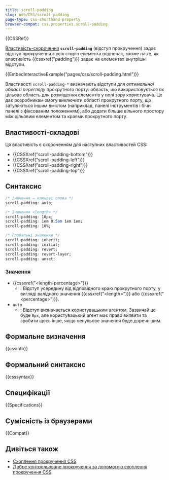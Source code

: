 ```yaml
---
title: scroll-padding
slug: Web/CSS/scroll-padding
page-type: css-shorthand-property
browser-compat: css.properties.scroll-padding
---
```


{{CSSRef}}

[Властивість-скорочення](/uk/docs/Web/CSS/Shorthand_properties) **`scroll-padding`** (відступ прокручення) задає відступ прокручення з усіх сторін елемента водночас, схоже на те, як властивість {{cssxref("padding")}} задає на елементах внутрішні відступи.

{{EmbedInteractiveExample("pages/css/scroll-padding.html")}}

Властивості `scroll-padding-*` визначають відступи для _оптимальної області перегляду_ прокрутного порту: область, що використовується як цільова область для розміщення елементів у полі зору користувача. Це дає розробникам змогу виключити області прокрутного порту, що затуляються іншим вмістом (наприклад, панелі інструментів і бічні панелі з фіксованим положенням), або додати більше вільного простору між цільовим елементом та краями прокрутного порту.

## Властивості-складові

Ця властивість є скороченням для наступних властивостей CSS:

- {{CSSXref("scroll-padding-bottom")}}
- {{CSSXref("scroll-padding-left")}}
- {{CSSXref("scroll-padding-right")}}
- {{CSSXref("scroll-padding-top")}}

## Синтаксис

```css
/* Значення – ключові слова */
scroll-padding: auto;

/* Значення <length> */
scroll-padding: 10px;
scroll-padding: 1em 0.5em 1em 1em;
scroll-padding: 10%;

/* Глобальні значення */
scroll-padding: inherit;
scroll-padding: initial;
scroll-padding: revert;
scroll-padding: revert-layer;
scroll-padding: unset;
```

### Значення

- {{cssxref("&lt;length-percentage&gt;")}}
  - : Відступ усередину від відповідного краю прокрутного порту, у вигляді валідного значення {{cssxref("&lt;length&gt;")}} або {{cssxref("&lt;percentage&gt;")}}.
- `auto`
  - : Відступ визначається користувацьким агентом. Зазвичай це буде `0px`, але користувацький агент має право виявити та зробити щось інше, якщо ненульове значення буде доречнішим.

## Формальне визначення

{{cssinfo}}

## Формальний синтаксис

{{csssyntax}}

## Специфікації

{{Specifications}}

## Сумісність із браузерами

{{Compat}}

## Дивіться також

- [Схоплення прокручення CSS](/uk/docs/Web/CSS/CSS_scroll_snap)
- [Добре контрольоване прокручення за допомогою схоплення прокручення CSS](https://web.dev/articles/css-scroll-snap)
